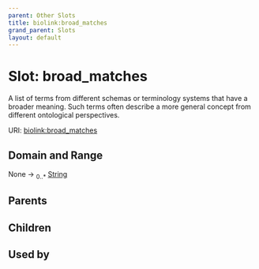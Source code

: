 ```yaml
---
parent: Other Slots
title: biolink:broad_matches
grand_parent: Slots
layout: default
---
```


# Slot: broad_matches


A list of terms from different schemas or terminology systems that have a broader meaning. Such terms often describe a more general concept from different ontological perspectives.

URI: [biolink:broad_matches](https://w3id.org/biolink/vocab/broad_matches)

## Domain and Range

None ->  <sub>0..\*</sub> [String](types/String.md)

## Parents


## Children


## Used by

